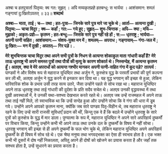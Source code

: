 अश्बा च हतपुत्रार्ता पितृव्य: क्व गत: सुहृत् । अपि मय्यकृतप्रज्ञे हतबन्धु: स भार्यया । आशंसमान: शमलं गङ्गायां दु:खितोऽपतत् ॥ ३३॥ **शब्दार्थ** 

**अश्बा—** **माता, ताई** **; च—** **तथा** **; हत-पुत्रा—** **जिनके सारे पुत्र मारे जा चुके थे** **; आर्ता—** **अत्यन्त दुखी** **; पितृव्य:—** **चाचा विदुर** **;** **क्व—** **कहाँ** **; गत:—** **गये हुए** **; सुहृत्—** **शुभ-चिन्तक** **; अपि—** **क्या** **; मयि—** **मुझको** **; अकृत-प्रज्ञे—** **कृतघ्न** **; हत-बन्धु:—** **जिसके** **सारे पुत्र नहीं रहे हों** **; स:—** **धृतराष्ट्र** **; भार्यया—** **अपनी पत्नी सहित** **; आशंसमान:—** **संशय-युक्त मन में** **; शमलम्—** **अपराध** **;** **गङ्गायाम्—** **गंगा-जल में** **; दु:खित:—** **मन में दुखी** **; अपतत्—** **गिर पड़े।** **.** 

**मेरे शुभचिन्तक चाचा विदुर तथा अपने सभी पुत्रों के निधन से अत्यन्त शोकाकुल माता** **गांधारी कहाँ हैं? मेरे ताऊ धृतराष्ट्र भी अपने समस्त पुत्रों तथा पौत्रों की मृत्यु के कारण शोकार्त** **थे। निस्सन्देह, मैं अत्यन्त कृतघ्न हूँ। अतएव, क्या वे मेरे अपराधों को अत्यन्त गश्भीर मानकर** **अपनी पत्नी-सहित गंगा में कूद पड़े?** **तात्पर्य** : पाण्डवों ने और विशेष रूप से महाराज युधिष्ठिर तथा अर्जुन ने, कुरुक्षेत्र युद्ध के परवर्ती प्रभावों की पूर्ण कल्पना कर ली थी, अतएव अर्जुन ने युद्ध करने से इनकार कर दिया था। यह युद्ध भगवान् की इच्छा से हुआ, लेकिन पारिवारिक शोक के प्रभाव उसी तरह सत्य उतरे, जैसा उन्होंने पहले से सोच रखा था। महाराज युधिष्ठिर अपने ताऊ धृतराष्ट्र तथा ताई गांधारी की दुर्दशा के प्रति सदैव सचेत थे। अतएव उनकी वृद्धावस्था में तथा दुखी अवस्थाओं में, वे उनकी यथा-सश्भव देखभाल करते रहते थे। अतएव जब उन्हें राजमहल में अपने ताऊ तथा ताई नहीं मिले, तो स्वाभाविक था कि उन्हें सन्देह हुआ और उन्होंने सोचा कि वे गंगा की धारा में डूब गये। उन्होंने अपने आपको कृतघ्न माना, क्योंकि जब सारे पाण्डव पितृ-विहीन थे, तब महाराज धृतराष्ट्र ने रहने के लिए उन्हें सारी राजसी सुविधाएँ प्रदान की थीं, किन्तु एक वे हैं कि बदले में उन्होंने धृतराष्ट्र के सारे पुत्रों को कुरुक्षेत्र के युद्ध में मार डाला। पुण्यात्मा के रूप में, महाराज युधिष्ठिर ने अपने सारे अपरिहार्य दुष्कर्मों पर विचार किया, किन्तु उन्होंने कभी भी अपने ताऊ तथा उनके दल के दुष्कर्मों के विषय में नहीं सोचा। धृतराष्ट्र भगवान् की इच्छा से ही अपने दुष्कर्मों के फल भोग चुके थे, लेकिन महाराज युधिष्ठिर अपने अपरिहार्य दुष्कर्मों के ही विषय में सोच रहे थे। एक श्रेष्ठ मनुष्य तथा भगवद्भक्त का ऐसा ही स्वभाव होता है। एक भक्त कभी भी दूसरों में दोष नहीं निकालता, अपितु अपने ही दोषों को खोजने का प्रयास करता है और जहाँ तक सश्भव होता है, उन्हें सुधारने का प्रयास करता है। 